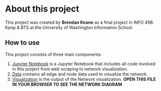 # **About this project**
This project was created by **Brendan Keane** as a final project in INFO 498: Kpop & BTS at the University of Washington Information School.

## **How to use**
This project consists of three main components:
1. [Jupyter Notebook](src/BTS-Samples.ipynb) is a Jupyter Notebook that includes all code involved in this project from web scraping to network visualization.
1. [Data](src/data/processed/) contains all edge and node data used to visualize the network.
1. [Visualization](src/sample_uses_net.html) is the output of the Network visualization. **OPEN THIS FILE IN YOUR BROWSER TO SEE THE NETWORK DIAGRAM**

